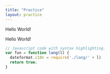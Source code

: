 ```yaml
---
title: "Practice"
layout: practice
---
```


<p>Hello World!</p>

<a>Hello World!</a>

```js
// Javascript code with syntax highlighting.
var fun = function lang(l) {
  dateformat.i18n = require('./lang/' + l)
  return true;
}
```
